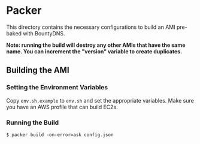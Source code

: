 # Packer

This directory contains the necessary configurations to build an AMI pre-baked with BountyDNS.

**Note: running the build will destroy any other AMIs that have the same name. You can increment the "version" variable to create duplicates.**

## Building the AMI

### Setting the Environment Variables

Copy `env.sh.example` to `env.sh` and set the appropriate variables. Make sure you have an AWS profile that can build EC2s.

### Running the Build

```
$ packer build -on-error=ask config.json
```
